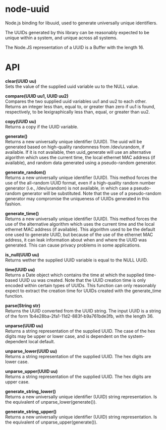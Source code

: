 node-uuid
=========

Node.js binding for libuuid, used to generate universally unique identifiers.

The UUIDs generated by this library can be reasonably expected to be unique within a system, and unique across all systems.

The Node.JS representation of a UUID is a Buffer with the length 16.

# API

**clear(UUID uu)**  
Sets the value of the supplied uuid variable uu to the NULL value.

**compare(UUID uu1, UUID uu2)**  
Compares the two supplied uuid variables uu1 and uu2 to each other.  
Returns an integer less than, equal to, or greater than zero if uu1 is found, respectively, to be lexigraphically less than, equal, or greater than uu2.

**copy(UUID uu)**  
Returns a copy if the UUID variable.

**generate()**  
Returns a new universally unique identifier (UUID). The uuid will be generated based on high-quality randomness from /dev/urandom, if available. If it is not available, then uuid_generate will use an alternative algorithm which uses the current time, the local ethernet MAC address (if available), and random data generated using a pseudo-random generator.

**generate_random()**  
Returns a new universally unique identifier (UUID). This method forces the use of the all-random UUID format, even if a high-quality random number generator (i.e., /dev/urandom) is not available, in which case a pseudo-random generator will be substituted. Note that the use of a pseudo-random generator may compromise the uniqueness of UUIDs generated in this fashion.

**generate_time()**  
Returns a new universally unique identifier (UUID). This method forces the use of the alternative algorithm which uses the current time and the local ethernet MAC address (if available). This algorithm used to be the default one used to generate UUID, but because of the use of the ethernet MAC address, it can leak information about when and where the UUID was generated. This can cause privacy problems in some applications.

**is_null(UUID uu)**  
Returns wether the supplied UUID variable is equal to the NULL UUID.

**time(UUID uu)**  
Returns a Date object which contains the time at which the supplied time-based UUID uu was created. Note that the UUID creation time is only encoded within certain types of UUIDs. This function can only reasonably expect to extract the creation time for UUIDs created with the generate_time function.

**parse(String str)**  
Returns the UUID converted from the UUID string. The input UUID is a string of the form 1b4e28ba-2fa1-11d2-883f-b9a761bde3fb, with the length 36.

**unparse(UUID uu)**  
Returns a string representation of the supplied UUID. The case of the hex digits may be upper or lower case, and is dependent on the system-dependent local default.

**unparse_lower(UUID uu)**  
Returns a string representation of the supplied UUID. The hex digits are lower case.

**unparse_upper(UUID uu)**  
Returns a string representation of the supplied UUID. The hex digits are upper case.

**generate_string_lower()**  
Returns a new universally unique identifier (UUID) string representation. Is the equivalent of unparse_lower(generate()).

**generate_string_upper()**  
Returns a new universally unique identifier (UUID) string representation. Is the equivalent of unparse_upper(generate()).

